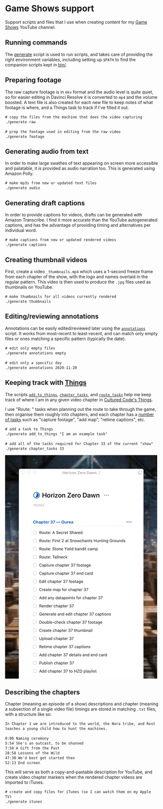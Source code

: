 Game Shows support
==================

Support scripts and files that I use when creating content for my
[Game Shows][gs] YouTube channel.

[gs]: https://www.youtube.com/channel/UCI0KNfM-b2vXKPY4QwJ0_oQ


## Running commands

The [generate](generate) script is used to run scripts, and takes care
of providing the right environment variables, including setting up `$PATH`
to find the companion scripts kept in [bin/](bin).


## Preparing footage

The raw capture footage is in `mkv` format and the audio level is quite quiet,
so for easier editing in Davinci Resolve it is converted to `mp4` and the
volume boosted. A text file is also created for each new file to keep notes of
what footage is where, and a Things task to track if I've filled it out.

    # copy the files from the machine that does the video capturing
    ./generate raw

    # prep the footage used in editing from the raw video
    ./generate footage


## Generating audio from text

In order to make large swathes of text appearing on screen more accessible
and palatable, it is provided as audio narration too. This is generated
using Amazon Polly.

    # make mp3s from new or updated text files
    ./generate audio


## Generating draft captions

In order to provide captions for videos, drafts can be generated with Amazon
Transcribe. I find it more accurate than the YouTube autogenerated captions,
and has the advantage of providing timing and alternatives per individual
word.

    # make captions from new or updated rendered videos
    ./generate captions


## Creating thumbnail videos

First, create a video `_thumbnails.mp4` which uses a 1-second freeze frame
from each chapter of the show, with the logo and names overlaid in the regular
pattern. This video is then used to produce the `.jpg` files used as thumbnails
on YouTube.

    # make thumbnails for all videos currently rendered
    ./generate thumbnails


## Editing/reviewing annotations

Annotations can be easily edited/reviewed later using the
[`annotations`](bin/annotations) script. It works from most-recent to
least-recent, and can match only empty files or ones matching a specific
pattern (typically the date).

    # edit only empty files
    ./generate annotations empty

    # edit only a specific day
    ./generate annotations 2020-11-20


## Keeping track with [Things][th]

The scripts [`add_to_things`](bin/add_to_things), 
[`chapter_tasks`](bin/chapter_tasks),
and [`route_tasks`](bin/route_tasks)
help me keep track of where I am in any given video chapter in 
[Cultured Code's Things][th].

I use "Route: " tasks when planning out the route to take through the game,
then organise them roughly into chapters, and each chapter has a
[number of tasks](Horizon%20Zero%20Dawn/things.tasks)
such as "capture footage",
"add map", "retime captions", etc.

    # add a task to Things
    ./generate add_to_things "I am an example task"

    # add all of the tasks required for Chapter 33 of the current "show"
    ./generate chapter_tasks 33

![Example chapter in Things](chapter.png)

[th]: http://culturedcode.com/things/


## Describing the chapters

Chapter (meaning an episode of a show) descriptions and chapter (meaning a
subsection of a single video file) timings are stored in matching `.txt`
files, with a structure like so:

    In Chapter 1 we are introduced to the world, the Nora tribe, and Rost
    teaches a young child how to hunt the machines.

    0:00 Naming ceremony
    5:54 She's an outcast, to be shunned
    7:58 A Gift from the Past
    28:58 Lessons of the Wild
    47:30 We'd best get started then
    52:13 End screen

This will serve as both a copy-and-pastable description for YouTube, and
create video chapter markers when the rendered chapter videos are imported to
iTunes.

    # create and copy files for iTunes (so I can watch them on my Apple TV)
    ./generate itunes
